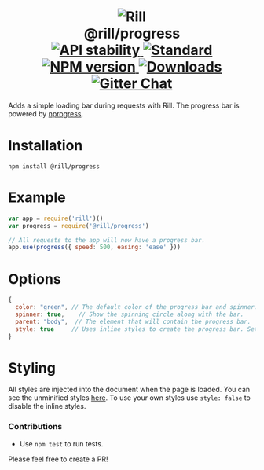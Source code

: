 <h1 align="center">
  <!-- Logo -->
  <img src="https://raw.githubusercontent.com/rill-js/rill/master/Rill-Icon.jpg" alt="Rill"/>
  <br/>
  @rill/progress
  <br/>

  <!-- Stability -->
  <a href="https://nodejs.org/api/documentation.html#documentation_stability_index">
    <img src="https://img.shields.io/badge/stability-stable-brightgreen.svg?style=flat-square" alt="API stability"/>
  </a>
  <!-- Standard -->
  <a href="https://github.com/feross/standard">
    <img src="https://img.shields.io/badge/code%20style-standard-brightgreen.svg?style=flat-square" alt="Standard"/>
  </a>
  <!-- NPM version -->
  <a href="https://npmjs.org/package/@rill/progress">
    <img src="https://img.shields.io/npm/v/@rill/progress.svg?style=flat-square" alt="NPM version"/>
  </a>
  <!-- Downloads -->
  <a href="https://npmjs.org/package/@rill/progress">
    <img src="https://img.shields.io/npm/dm/@rill/progress.svg?style=flat-square" alt="Downloads"/>
  </a>
  <!-- Gitter Chat -->
  <a href="https://gitter.im/rill-js/rill">
    <img src="https://img.shields.io/gitter/room/rill-js/rill.svg?style=flat-square" alt="Gitter Chat"/>
  </a>
</h1>

Adds a simple loading bar during requests with Rill.
The progress bar is powered by [nprogress](http://ricostacruz.com/nprogress).

# Installation

```console
npm install @rill/progress
```

# Example

```javascript
var app = require('rill')()
var progress = require('@rill/progress')

// All requests to the app will now have a progress bar.
app.use(progress({ speed: 500, easing: 'ease' }))
```

# Options

```js
{
  color: "green", // The default color of the progress bar and spinner.
  spinner: true,    // Show the spinning circle along with the bar.
  parent: "body",  // The element that will contain the progress bar.
  style: true     // Uses inline styles to create the progress bar. Set to false to use your own.
}
```

# Styling

All styles are injected into the document when the page is loaded. You can see the unminified styles [here](https://github.com/rstacruz/nprogress/blob/master/nprogress.css). To use your own styles use `style: false` to disable the inline styles.

### Contributions

* Use `npm test` to run tests.

Please feel free to create a PR!
